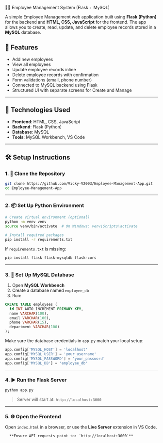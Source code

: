 🧑‍💼 Employee Management System (Flask + MySQL)

A simple Employee Management web application built using **Flask (Python)** for the backend and **HTML, CSS, JavaScript** for the frontend. The app allows you to create, read, update, and delete employee records stored in a **MySQL** database.

## 📁 Features

- Add new employees
- View all employees
- Update employee records inline
- Delete employee records with confirmation
- Form validations (email, phone number)
- Connected to MySQL backend using Flask
- Structured UI with separate screens for Create and Manage

---

## 🧩 Technologies Used

- **Frontend**: HTML, CSS, JavaScript  
- **Backend**: Flask (Python)  
- **Database**: MySQL  
- **Tools**: MySQL Workbench, VS Code  

---

## 🛠️ Setup Instructions

### 1. 🔁 Clone the Repository

```bash
git clone https://github.com/Vicky-V2003/Employee-Management-App.git
cd Employee-Management-App
````

---

### 2. 📦 Set Up Python Environment

```bash
# Create virtual environment (optional)
python -m venv venv
source venv/bin/activate  # On Windows: venv\Scripts\activate

# Install required packages
pip install -r requirements.txt
```

If `requirements.txt` is missing:

```bash
pip install flask flask-mysqldb flask-cors
```

---

### 3. 🧮 Set Up MySQL Database

1. Open **MySQL Workbench**
2. Create a database named `employee_db`
3. Run:

```sql
CREATE TABLE employees (
  id INT AUTO_INCREMENT PRIMARY KEY,
  name VARCHAR(100),
  email VARCHAR(100),
  phone VARCHAR(15),
  department VARCHAR(100)
);
```

Make sure the database credentials in `app.py` match your local setup:

```python
app.config['MYSQL_HOST'] = 'localhost'
app.config['MYSQL_USER'] = 'your_username'
app.config['MYSQL_PASSWORD'] = 'your_password'
app.config['MYSQL_DB'] = 'employee_db'
```

---

### 4. ▶️ Run the Flask Server

```bash
python app.py
```

> Server will start at: `http://localhost:3000`

---

### 5. 🌐 Open the Frontend

Open `index.html` in a browser, or use the **Live Server** extension in VS Code.

      **Ensure API requests point to: `http://localhost:3000`**










